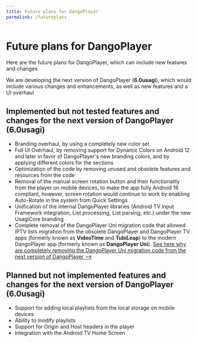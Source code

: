 ```yaml
---
title: Future plans for DangoPlayer
permalink: /futureplans
---
```

# Future plans for DangoPlayer
Here are the future plans for DangoPlayer, which can include new features and changes

We are developing the next version of DangoPlayer (**6.0usagi**), which would include various changes and enhancements, as well as new features and a UI overhaul

## Implemented but not tested features and changes for the next version of DangoPlayer (6.0usagi)
- Branding overhaul, by using a completely new color set
- Full UI Overhaul, by removing support for Dynamic Colors on Android 12 and later in favor of DangoPlayer's new branding colors, and by applying different colors for the sections
- Optimization of the code by removing unused and obsolete features and resources from the code
- Removal of the manual screen rotation button and their functionality from the player on mobile devices, to make the app fully Android 16 compliant, however, screen rotation would continue to work by enabling Auto-Rotate in the system from Quick Settings
- Unification of the internal DangoPlayer libraries (Android TV Input Framework integration, List processing, List parsing, etc.) under the new UsagiCore branding
- Complete removal of the DangoPlayer Uni migration code that allowed IPTV lists migration from the obsolete DangoPlayer and DangoPlayer TV apps (formerly known as **VideoTime** and **TubiLeap**) to the modern DangoPlayer app (formerly known as **DangoPlayer Uni**). <a href="https://brunochanrio.github.io/DangoPlayer/2025/videotime-migration-removal/">See here why are completely removing the  DangoPlayer Uni migration code from the next version of DangoPlayer --></a>

## Planned but not implemented features and changes for the next version of DangoPlayer (6.0usagi)
- Support for adding local playlists from the local storage on mobile devices
- Ability to modify playlists
- Support for Origin and Host headers in the player
- Integration with the Android TV Home Screen
